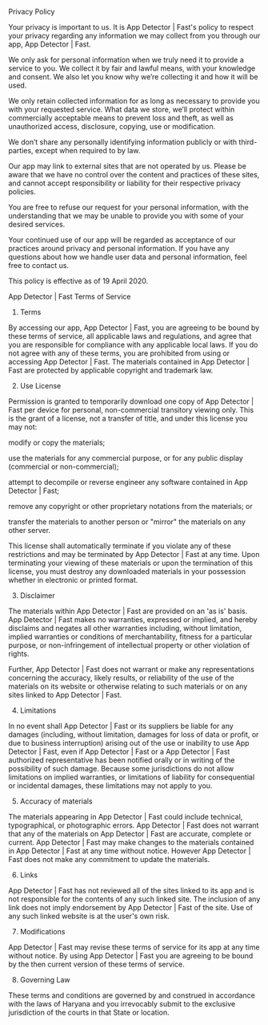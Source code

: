 Privacy Policy

Your privacy is important to us. It is App Detector | Fast's policy to respect your privacy regarding any information we may collect from you through our app, App Detector | Fast.

We only ask for personal information when we truly need it to provide a service to you. We collect it by fair and lawful means, with your knowledge and consent. We also let you know why we’re collecting it and how it will be used.

We only retain collected information for as long as necessary to provide you with your requested service. What data we store, we’ll protect within commercially acceptable means to prevent loss and theft, as well as unauthorized access, disclosure, copying, use or modification.

We don’t share any personally identifying information publicly or with third-parties, except when required to by law.

Our app may link to external sites that are not operated by us. Please be aware that we have no control over the content and practices of these sites, and cannot accept responsibility or liability for their respective privacy policies.

You are free to refuse our request for your personal information, with the understanding that we may be unable to provide you with some of your desired services.

Your continued use of our app will be regarded as acceptance of our practices around privacy and personal information. If you have any questions about how we handle user data and personal information, feel free to contact us.

This policy is effective as of 19 April 2020.







App Detector | Fast Terms of Service

1. Terms

By accessing our app, App Detector | Fast, you are agreeing to be bound by these terms of service, all applicable laws and regulations, and agree that you are responsible for compliance with any applicable local laws. If you do not agree with any of these terms, you are prohibited from using or accessing App Detector | Fast. The materials contained in App Detector | Fast are protected by applicable copyright and trademark law.



2. Use License





Permission is granted to temporarily download one copy of App Detector | Fast per device for personal, non-commercial transitory viewing only. This is the grant of a license, not a transfer of title, and under this license you may not:



modify or copy the materials;

use the materials for any commercial purpose, or for any public display (commercial or non-commercial);

attempt to decompile or reverse engineer any software contained in App Detector | Fast;

remove any copyright or other proprietary notations from the materials; or

transfer the materials to another person or "mirror" the materials on any other server.





This license shall automatically terminate if you violate any of these restrictions and may be terminated by App Detector | Fast at any time. Upon terminating your viewing of these materials or upon the termination of this license, you must destroy any downloaded materials in your possession whether in electronic or printed format.



3. Disclaimer



The materials within App Detector | Fast are provided on an 'as is' basis. App Detector | Fast makes no warranties, expressed or implied, and hereby disclaims and negates all other warranties including, without limitation, implied warranties or conditions of merchantability, fitness for a particular purpose, or non-infringement of intellectual property or other violation of rights.

Further, App Detector | Fast does not warrant or make any representations concerning the accuracy, likely results, or reliability of the use of the materials on its website or otherwise relating to such materials or on any sites linked to App Detector | Fast.



4. Limitations

In no event shall App Detector | Fast or its suppliers be liable for any damages (including, without limitation, damages for loss of data or profit, or due to business interruption) arising out of the use or inability to use App Detector | Fast, even if App Detector | Fast or a App Detector | Fast authorized representative has been notified orally or in writing of the possibility of such damage. Because some jurisdictions do not allow limitations on implied warranties, or limitations of liability for consequential or incidental damages, these limitations may not apply to you.



5. Accuracy of materials

The materials appearing in App Detector | Fast could include technical, typographical, or photographic errors. App Detector | Fast does not warrant that any of the materials on App Detector | Fast are accurate, complete or current. App Detector | Fast may make changes to the materials contained in App Detector | Fast at any time without notice. However App Detector | Fast does not make any commitment to update the materials.



6. Links

App Detector | Fast has not reviewed all of the sites linked to its app and is not responsible for the contents of any such linked site. The inclusion of any link does not imply endorsement by App Detector | Fast of the site. Use of any such linked website is at the user's own risk.



7. Modifications

App Detector | Fast may revise these terms of service for its app at any time without notice. By using App Detector | Fast you are agreeing to be bound by the then current version of these terms of service.



8. Governing Law

These terms and conditions are governed by and construed in accordance with the laws of Haryana and you irrevocably submit to the exclusive jurisdiction of the courts in that State or location.
